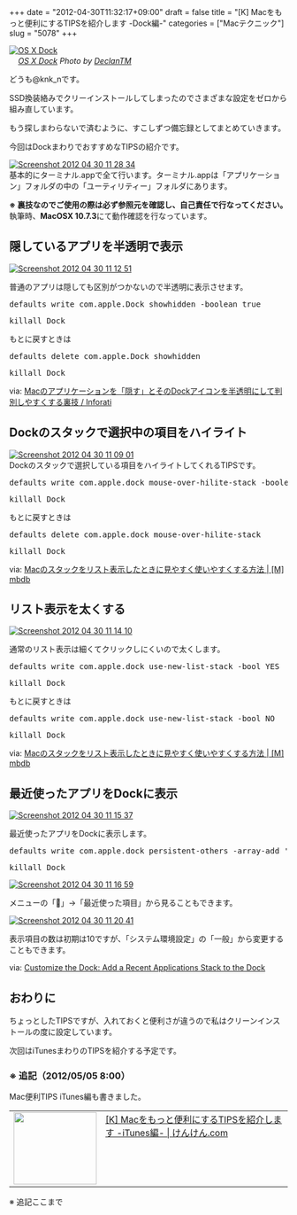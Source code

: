 +++
date = "2012-04-30T11:32:17+09:00"
draft = false
title = "[K] Macをもっと便利にするTIPSを紹介します -Dock編-"
categories = ["Macテクニック"]
slug = "5078"
+++

<div class="center"><a href="http://www.flickr.com/photos/36006949@N00/1351989380/" title="OS X Dock by DeclanTM, on Flickr" target="_blank"><img class="flickr_photo" src="http://farm2.static.flickr.com/1092/1351989380_9eab5b6487_z.jpg" alt="OS X Dock" width="NaNpx"/></a></div><cite class="flickr_photographer"><img src="http://farm4.static.flickr.com/3329/favicons/72157601614001242_7730.png" width="16" /><a href="http://www.flickr.com/photos/36006949@N00/1351989380/">OS X Dock</a> Photo by <a href="http://www.flickr.com/photos/36006949@N00/">DeclanTM</a></cite>

どうも@knk_nです。

SSD換装絡みでクリーインストールしてしまったのでさまざまな設定をゼロから組み直しています。

もう探しまわらないで済むように、すこしずつ備忘録としてまとめていきます。

今回はDockまわりでおすすめなTIPSの紹介です。<!--more--><div class="center"><a href="http://knk-n.com/images/2012/04/screenshot-2012-04-30-11.28.34.jpg"><img src="http://knk-n.com/images/2012/04/screenshot-2012-04-30-11.28.34.jpg" alt="Screenshot 2012 04 30 11 28 34" title="screenshot 2012-04-30 11.28.34.jpg" border="0" width="" height="" /></a></div>
基本的にターミナル.appで全て行います。ターミナル.appは「アプリケーション」フォルダの中の「ユーティリティー」フォルダにあります。

<strong>※ 裏技なのでご使用の際は必ず参照元を確認し、自己責任で行なってください。</strong>
執筆時、<strong>MacOSX 10.7.3</strong>にて動作確認を行なっています。

<h2>隠しているアプリを半透明で表示</h2>

<div class="center"><a href="http://knk-n.com/images/2012/04/screenshot-2012-04-30-11.12.51.jpg"><img src="http://knk-n.com/images/2012/04/screenshot-2012-04-30-11.12.51.jpg" alt="Screenshot 2012 04 30 11 12 51" title="screenshot 2012-04-30 11.12.51.jpg" border="0" width="" height="" /></a></div>

普通のアプリは隠しても区別がつかないので半透明に表示させます。

<pre class="brush: bash">
defaults write com.apple.Dock showhidden -boolean true
</pre>

<pre class="brush: bash">
killall Dock
</pre>

もとに戻すときは

<pre class="brush: bash">
defaults delete com.apple.Dock showhidden
</pre>

<pre class="brush: bash">
killall Dock
</pre>

<p>via: <a  href="http://inforati.jp/apple/mac-tips-techniques/system-hints/how-to-show-dock-icon-of-hidden-application-in-translucent.html" target="_blank">Macのアプリケーションを「隠す」とそのDockアイコンを半透明にして判別しやすくする裏技 / Inforati</a><script type="text/javascript">var url = "http://inforati.jp/apple/mac-tips-techniques/system-hints/how-to-show-dock-icon-of-hidden-application-in-translucent.html";</script><script src="http://api.b.st-hatena.com/entry.count?url=http://inforati.jp/apple/mac-tips-techniques/system-hints/how-to-show-dock-icon-of-hidden-application-in-translucent.html&callback=hatebTxt"></script></p>

<h2>Dockのスタックで選択中の項目をハイライト</h2>

<div class="center"><a href="http://knk-n.com/images/2012/04/screenshot-2012-04-30-11.09.01.jpg"><img src="http://knk-n.com/images/2012/04/screenshot-2012-04-30-11.09.01.jpg" alt="Screenshot 2012 04 30 11 09 01" title="screenshot 2012-04-30 11.09.01.jpg" border="0" width="" height="" /></a></div>
Dockのスタックで選択している項目をハイライトしてくれるTIPSです。

<pre class="brush: bash">
defaults write com.apple.dock mouse-over-hilite-stack -boolean true
</pre>

<pre class="brush: bash">
killall Dock
</pre>

もとに戻すときは

<pre class="brush: bash">
defaults delete com.apple.dock mouse-over-hilite-stack
</pre>

<pre class="brush: bash">
killall Dock
</pre>

<p>via: <a  href="http://mbdb.jp/macintosh/stack-settings.html" target="_blank">Macのスタックをリスト表示したときに見やすく使いやすくする方法 | [M] mbdb</a><script type="text/javascript">var url = "http://mbdb.jp/macintosh/stack-settings.html";</script><script src="http://api.b.st-hatena.com/entry.count?url=http://mbdb.jp/macintosh/stack-settings.html&callback=hatebTxt"></script></p>


<h2>リスト表示を太くする</h2>

<div class="center"><a href="http://knk-n.com/images/2012/04/screenshot-2012-04-30-11.14.10.jpg"><img src="http://knk-n.com/images/2012/04/screenshot-2012-04-30-11.14.10.jpg" alt="Screenshot 2012 04 30 11 14 10" title="screenshot 2012-04-30 11.14.10.jpg" border="0" width="" height="" /></a></div>

通常のリスト表示は細くてクリックしにくいので太くします。

<pre class="brush: bash">
defaults write com.apple.dock use-new-list-stack -bool YES
</pre>

<pre class="brush: bash">
killall Dock
</pre>

もとに戻すときは

<pre class="brush: bash">
defaults write com.apple.dock use-new-list-stack -bool NO
</pre>

<pre class="brush: bash">
killall Dock
</pre>

<p>via: <a  href="http://mbdb.jp/macintosh/stack-settings.html" target="_blank">Macのスタックをリスト表示したときに見やすく使いやすくする方法 | [M] mbdb</a><script type="text/javascript">var url = "http://mbdb.jp/macintosh/stack-settings.html";</script><script src="http://api.b.st-hatena.com/entry.count?url=http://mbdb.jp/macintosh/stack-settings.html&callback=hatebTxt"></script></p>

<h2>最近使ったアプリをDockに表示</h2>

<div class="center"><a href="http://knk-n.com/images/2012/04/screenshot-2012-04-30-11.15.37.jpg"><img src="http://knk-n.com/images/2012/04/screenshot-2012-04-30-11.15.37.jpg" alt="Screenshot 2012 04 30 11 15 37" title="screenshot 2012-04-30 11.15.37.jpg" border="0" width="" height="" /></a></div>

最近使ったアプリをDockに表示します。
<pre class="brush: bash">
defaults write com.apple.dock persistent-others -array-add '{ "tile-data" = { "list-type" = 1; }; "tile-type" = "recents-tile"; }'
</pre>

<pre class="brush: bash">
killall Dock
</pre>


<div class="center"><a href="http://knk-n.com/images/2012/04/screenshot-2012-04-30-11.16.59.jpg"><img src="http://knk-n.com/images/2012/04/screenshot-2012-04-30-11.16.59.jpg" alt="Screenshot 2012 04 30 11 16 59" title="screenshot 2012-04-30 11.16.59.jpg" border="0" width="" height="" /></a></div>

メニューの「」→「最近使った項目」から見ることもできます。

<div class="center"><a href="http://knk-n.com/images/2012/04/screenshot-2012-04-30-11.20.41.jpg"><img src="http://knk-n.com/images/2012/04/screenshot-2012-04-30-11.20.41.jpg" alt="Screenshot 2012 04 30 11 20 41" title="screenshot 2012-04-30 11.20.41.jpg" border="0" width="" height="" /></a></div>

表示項目の数は初期は10ですが、「システム環境設定」の「一般」から変更することもできます。

<p>via: <a  href="http://macs.about.com/od/usingyourmac/qt/dockrecentitem.htm" target="_blank">Customize the Dock: Add a Recent Applications Stack to the Dock</a><script type="text/javascript">var url = "http://macs.about.com/od/usingyourmac/qt/dockrecentitem.htm";</script><script src="http://api.b.st-hatena.com/entry.count?url=http://macs.about.com/od/usingyourmac/qt/dockrecentitem.htm&callback=hatebTxt"></script></p>

<h2>おわりに</h2>
ちょっとしたTIPSですが、入れておくと便利さが違うので私はクリーンインストールの度に設定しています。

次回はiTunesまわりのTIPSを紹介する予定です。

<h3>※ 追記（2012/05/05 8:00）</h3>
Mac便利TIPS iTunes編も書きました。
<table width="100%"><td valign="top" width="150"><a href="http://knk-n.com/2012/04/30/mac_tips_bibouroku_around_itunes/" target="_blank"><img border="0" src="http://capture.heartrails.com/150x130/shadow?http://knk-n.com/2012/04/30/mac_tips_bibouroku_around_itunes/" alt="" width="150" height="130" /></a></td><td valign="top"><a  href="http://knk-n.com/2012/04/30/mac_tips_bibouroku_around_itunes/" target="_blank">[K] Macをもっと便利にするTIPSを紹介します -iTunes編- | けんけん.com</a><script type="text/javascript">var url = "http://knk-n.com/2012/04/30/mac_tips_bibouroku_around_itunes/";</script><script src="http://api.b.st-hatena.com/entry.count?url=http://knk-n.com/2012/04/30/mac_tips_bibouroku_around_itunes/&callback=hatebTxt"></script>
</td></table>
※ 追記ここまで
